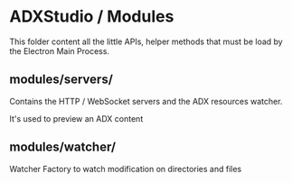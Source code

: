 # ADXStudio / Modules

This folder content all the little APIs, helper methods that must be load by the Electron Main Process.

## modules/servers/

Contains the HTTP / WebSocket servers and the ADX resources watcher.
 
It's used to preview an ADX content


## modules/watcher/

Watcher Factory to watch modification on directories and files
